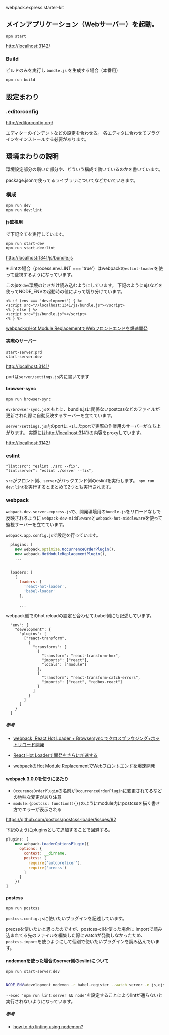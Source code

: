 webpack.express.starter-kit


## メインアプリケーション（Webサーバー）を起動。  
  
```bash
npm start
```
[http://localhost:3142/](
http://localhost:3142/)

### Build

ビルドのみを実行し `bundle.js` を生成する場合（本番用）

```bash
npm run build
```


## 設定まわり

### .editorconfig
http://editorconfig.org/

エディターのインデントなどの設定を合わせる。 
各エディタに合わせてプラグインをインストールする必要があります。


## 環境まわりの説明

環境設定部分の躓いた部分や、どういう構成で動いているのかを書いています。

package.jsonで使ってるライブラリについてなどかいていきます。

### 構成


```bash
npm run dev
npm run dev:lint
```

#### js監視用
で下記全てを実行しています。


```bash
npm run start-dev
npm run start-dev:lint
```
[http://localhost:1341/js/bundle.js](
http://localhost:1341/js/bundle.js)

※ :lintの場合（process.env.LINT === 'true'）はwebpackの``eslint-loader``を使って監視するようになっています。


このjsを``dev``環境のときだけ読み込むようにしています。
下記のようにejsなどを使ってNODE_ENVの起動時の値によって切り分けています。

```ejs:footer.ejs
<% if (env === 'development') { %>
<script src="//localhost:1341/js/bundle.js"></script>
<% } else { %>
<script src="js/bundle.js"></script>
<% } %>
```

[webpackのHot Module ReplacementでWebフロントエンドを爆速開発](http://qiita.com/sergeant-wizard/items/60b557fc1c763f0a1531)


#### 実際のサーバー
```bash
start-server:prd
start-server:dev
```
[http://localhost:3141/](
http://localhost:3141/)

portは``server/settings.js``内に書いてます


#### browser-sync

```bash
npm run browser-sync
```

``ev/browser-sync.js``をもとに、bundle.jsに関係ないpostcssなどのファイルが更新された際に自動反映するサーバーを立てています。

``server/settings.js``内のportに ``+1``したportで実際の作業用のサーバーが立ち上がります。
実際には[http://localhost:3141/](http://localhost:3141/)の内容をproxyしています。

[http://localhost:3142/](
http://localhost:3142/)


### eslint 

```
"lint:src": "eslint ./src --fix",
"lint:server": "eslint ./server --fix",
```

``src``がフロント側、``server``がバックエンド側のeslintを実行します。
``npm run dev:lint``を実行するとまとめて2つとも実行されます。



### webpack

``webpack-dev-server.express.js``で、開発環境用の``bundle.js``をリロードなしで反映されるように
``webpack-dev-middleware``と``webpack-hot-middleware``を使って監視サーバーを立てています。


``webpack.app.config.js``で設定を行っています。

```javascript:webpack.app.config.js
  plugins: [
    new webpack.optimize.OccurrenceOrderPlugin(),
    new webpack.HotModuleReplacementPlugin(),
    ...
    
    
  loaders: [
    {
      loaders: [
        'react-hot-loader',
        'babel-loader'
      ],
      
      ...
```

webpack側でのhot reloadの設定と合わせて.babel側にも記述しています。

```javascript:.babelrc
  "env": {
    "development": {
      "plugins": [
        ["react-transform",
          {
            "transforms": [
              {
                "transform": "react-transform-hmr",
                "imports": ["react"],
                "locals": ["module"]
              },
              {
                "transform": "react-transform-catch-errors",
                "imports": ["react", "redbox-react"]
              }
            ]
          }
        ]
      ]
    }
  }
```

##### 参考

* [webpack, React Hot Loader + Browsersync でクロスブラウジング+ホットリロード開発](http://uraway.hatenablog.com/entry/2016/03/25/034706)

* [React Hot Loaderで開発をさらに加速する](https://blog.isao.co.jp/react-hot-loader/)

* [webpackのHot Module ReplacementでWebフロントエンドを爆速開発](http://qiita.com/sergeant-wizard/items/60b557fc1c763f0a1531)

#### webpack 3.0.0を使うにあたり
* ``OccurenceOrderPlugin``の名前が``OccurrenceOrderPlugin``に変更されてるなどの地味な変更があり注意
* ``module:{postcss: function(){}}``のようにmodule内にpostcssを描く書き方でエラーが表示される

https://github.com/postcss/postcss-loader/issues/92

下記のようにpluginsとして追加することで回避する。

```javascript:webpack.app.config.js
plugins: [
    new webpack.LoaderOptionsPlugin({
      options: {
        context: __dirname,
        postcss: [
          require('autoprefixer'),
          require('precss')
        ]
      }
    })
]
```


#### postcss

```bash
npm run postcss
```

``postcss.config.js``に使いたいプラグインを記述しています。


precssを使いたいと思ったのですが、postcss-cliを使った場合に
importで読み込まれてる先のファイルを編集した際にwatchが発動しなかったため、
``postcss-import``を使うようにして個別で使いたいプラグインを読み込んでいます。


#### nodemonを使った場合のserver側のeslintについて

```bash
npm run start-server:dev


NODE_ENV=development nodemon -r babel-register --watch server -e js,ejs bin/www --exec 'npm run lint:server && node'
```

``--exec 'npm run lint:server && node'``を設定することによりlintが通らないと実行されないようになっています。



##### 参考

* [how to do linting using nodemon?](https://stackoverflow.com/questions/34588458/how-to-do-linting-using-nodemon)
